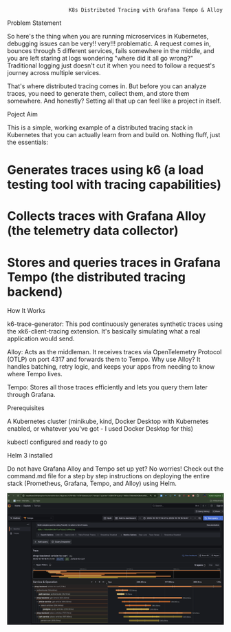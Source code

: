                         K8s Distributed Tracing with Grafana Tempo & Alloy
                  

Problem Statement 

   So here's the thing when you are running microservices in Kubernetes, debugging issues can be very!! very!!! problematic.
   A request comes in, bounces through 5 different services, fails somewhere in the middle, and you are left staring at logs wondering "where did it all go wrong?" Traditional logging just doesn't cut it when you need to follow a request's journey across multiple services.

   That's where distributed tracing comes in. But before you can analyze traces, you need to generate them, collect them, and store them somewhere. And honestly? Setting all that up can feel like a project in itself.

Poject Aim

   This is a simple, working example of a distributed tracing stack in Kubernetes that you can actually learn from and build on. Nothing fluff, just the essentials:

# Generates traces using k6 (a load testing tool with tracing capabilities)
# Collects traces with Grafana Alloy (the telemetry data collector)
# Stores and queries traces in Grafana Tempo (the distributed tracing backend)


How It Works

   k6-trace-generator: This pod continuously generates synthetic traces using the xk6-client-tracing extension. It's basically simulating what a real application would send.

   Alloy: Acts as the middleman. It receives traces via OpenTelemetry Protocol (OTLP) on port 4317 and forwards them to Tempo. Why use Alloy? It handles batching, retry logic, and keeps your apps from needing to know where Tempo lives.

   Tempo: Stores all those traces efficiently and lets you query them later through Grafana.


Prerequisites

   A Kubernetes cluster (minikube, kind, Docker Desktop with Kubernetes enabled, or whatever you've got - I used Docker Desktop for this)

   kubectl configured and ready to go
   
   Helm 3 installed  

   Do not have Grafana Alloy and Tempo set up yet? No worries! Check out the command.md file for a step by step instructions on deploying the entire stack (Prometheus, Grafana, Tempo, and Alloy) using Helm.


![alt text](<Screenshot 2025-10-19 at 18.17.04.png>)

